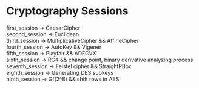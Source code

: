 # Cryptography Sessions
first_session -> CaesarCipher
<br>
second_session -> Euclidean
<br>
third_session -> MultiplicativeCipher &&  AffineCipher
<br>
fourth_session -> AutoKey && Vigener
<br>
fifth_session -> Playfair && ADFGVX
<br>
sixth_session -> RC4 && change point, binary derivative analyzing process
<br>
seventh_session -> Feistel cipher && StraightPBox
<br>
eighth_session -> Generating DES subkeys
<br>
ninth_session -> Gf(2^8) && shift rows in AES
